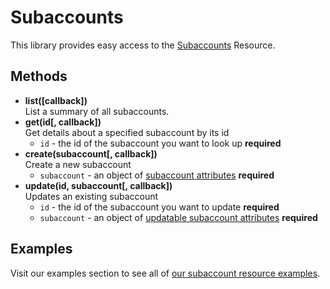 # Subaccounts

This library provides easy access to the [Subaccounts](https://developers.sparkpost.com/api/subaccounts) Resource.

## Methods
* **list([callback])**<br />
  List a summary of all subaccounts.
* **get(id[, callback])**<br />
  Get details about a specified subaccount by its id
  * `id` - the id of the subaccount you want to look up **required**
* **create(subaccount[, callback])**<br />
  Create a new subaccount
  * `subaccount` - an object of [subaccount attributes](https://developers.sparkpost.com/api/subaccounts#header-request-body-attributes) **required**
* **update(id, subaccount[, callback])**<br />
  Updates an existing subaccount
    * `id` - the id of the subaccount you want to update **required**
  * `subaccount` - an object of [updatable subaccount attributes](https://developers.sparkpost.com/api/subaccounts#header-request-body-attributes-1) **required**

## Examples


Visit our examples section to see all of [our subaccount resource examples](/examples/subaccounts).
